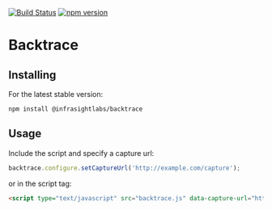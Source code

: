 [![Build Status](https://travis-ci.org/InfraSightLabs/backtrace-script.svg?branch=master)](https://travis-ci.org/InfraSightLabs/backtrace-script)
[![npm version](https://badge.fury.io/js/%40infrasightlabs%2Fbacktrace.svg)](https://badge.fury.io/js/%40infrasightlabs%2Fbacktrace)

# Backtrace

## Installing

For the latest stable version:

```
npm install @infrasightlabs/backtrace
```

## Usage

Include the script and specify a capture url:

```javascript
backtrace.configure.setCaptureUrl('http://example.com/capture');
```

or in the script tag:

```html
<script type="text/javascript" src="backtrace.js" data-capture-url="http://example.com/capture"></script>
```
